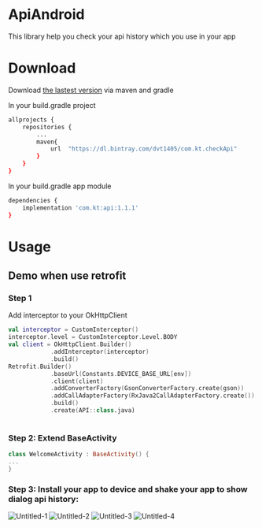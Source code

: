 # ApiAndroid
This library help you check your api history which you use in your app
# Download
Download [the lastest version](https://bintray.com/beta/#/dvt1405/com.kt.checkApi/CheckAPIAndroid?tab=overview) via maven and gradle

In your build.gradle project
```bash
allprojects {
    repositories {
        ...
        maven{
            url  "https://dl.bintray.com/dvt1405/com.kt.checkApi"
        }
    }
}
```
In your build.gradle app module
```bash
dependencies {
    implementation 'com.kt:api:1.1.1'
}
```
# Usage
  ## Demo when use retrofit
  ### Step 1
  Add interceptor to your OkHttpClient
```kotlin
val interceptor = CustomInterceptor()
interceptor.level = CustomInterceptor.Level.BODY
val client = OkHttpClient.Builder()
            .addInterceptor(interceptor)
            .build()
Retrofit.Builder()
            .baseUrl(Constants.DEVICE_BASE_URL[env])
            .client(client)
            .addConverterFactory(GsonConverterFactory.create(gson))
            .addCallAdapterFactory(RxJava2CallAdapterFactory.create())
            .build()
            .create(API::class.java)
            
```
### Step 2: Extend BaseActivity
```kotlin
class WelcomeActivity : BaseActivity() {
...
}
```
### Step 3: Install your app to device and shake your app to show dialog api history:
![Untitled-1](https://user-images.githubusercontent.com/38560833/75093206-56fa3800-55b2-11ea-832d-7369bf2ada1c.png)
![Untitled-2](https://user-images.githubusercontent.com/38560833/75093209-582b6500-55b2-11ea-8c01-31c198462aac.png)
![Untitled-3](https://user-images.githubusercontent.com/38560833/75093210-58c3fb80-55b2-11ea-9c2f-b2e0a0b54381.png)
![Untitled-4](https://user-images.githubusercontent.com/38560833/75093212-595c9200-55b2-11ea-89ec-acfa9686be9b.png)

